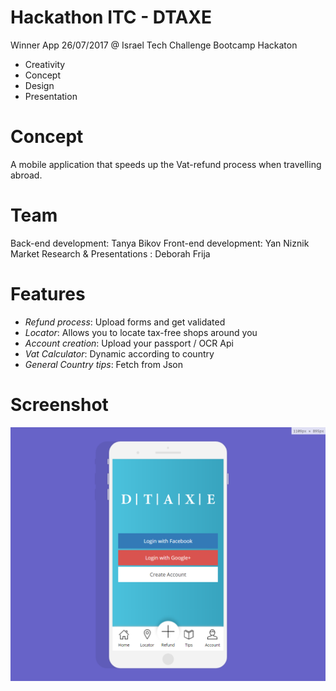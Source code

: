 # Hackathon ITC - DTAXE

Winner App 26/07/2017 @ Israel Tech Challenge Bootcamp Hackaton
- Creativity
- Concept
- Design
- Presentation

# Concept

A mobile application that speeds up the Vat-refund process when travelling abroad.

# Team

Back-end development: Tanya Bikov
Front-end development: Yan Niznik
Market Research & Presentations : Deborah Frija

# Features

- *Refund process*: Upload forms and get validated
- *Locator*: Allows you to locate tax-free shops around you
- *Account creation*: Upload your passport / OCR Api
- *Vat Calculator*: Dynamic according to country
- *General Country tips*: Fetch from Json

# Screenshot 

![Screenshot](https://github.com/TanyaBikov/Hackathon/blob/master/img/screenshot.png)


